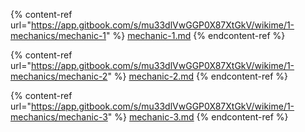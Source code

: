<!--
[ file: README.md ] =======================================================================

[ description     ] -----------------------------------------------------------------------

	this .md file contains sections for each mechanic or technique.

[ explanation     ] -----------------------------------------------------------------------

	the purpose of this .md file is to provide an overview of mechanics used in network security.
-->

<!--
[ info            ] -----------------------------------------------------------------------
-->
<!--section-1-->
{% content-ref url="https://app.gitbook.com/s/mu33dlVwGGP0X87XtGkV/wikime/1-mechanics/mechanic-1" %}
[mechanic-1.md](https://app.gitbook.com/s/mu33dlVwGGP0X87XtGkV/wikime/1-mechanics/mechanic-1)
{% endcontent-ref %}

<!--section-2-->
{% content-ref url="https://app.gitbook.com/s/mu33dlVwGGP0X87XtGkV/wikime/1-mechanics/mechanic-2" %}
[mechanic-2.md](https://app.gitbook.com/s/mu33dlVwGGP0X87XtGkV/wikime/1-mechanics/mechanic-2)
{% endcontent-ref %}

<!--section-3-->
{% content-ref url="https://app.gitbook.com/s/mu33dlVwGGP0X87XtGkV/wikime/1-mechanics/mechanic-3" %}
[mechanic-3.md](https://app.gitbook.com/s/mu33dlVwGGP0X87XtGkV/wikime/1-mechanics/mechanic-3)
{% endcontent-ref %}

<!--
[ END             ] -----------------------------------------------------------------------
-->
